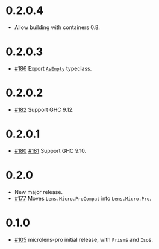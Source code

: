 # 0.2.0.4

* Allow building with containers 0.8.

# 0.2.0.3

* [#186](https://github.com/stevenfontanella/microlens/issues/186) Export [`AsEmpty`](https://hackage.haskell.org/package/microlens-pro/docs/Lens-Micro-Pro.html#t:AsEmpty) typeclass.

# 0.2.0.2

* [#182](https://github.com/stevenfontanella/microlens/pull/182) Support GHC 9.12.

# 0.2.0.1

* [#180](https://github.com/stevenfontanella/microlens/pull/180) [#181](https://github.com/stevenfontanella/microlens/pull/181) Support GHC 9.10.

# 0.2.0

* New major release.
* [#177](https://github.com/stevenfontanella/microlens/issues/177) Moves `Lens.Micro.ProCompat` into `Lens.Micro.Pro`.

# 0.1.0

* [#105](https://github.com/stevenfontanella/microlens/issues/105) microlens-pro initial release, with `Prism`s and `Iso`s.
